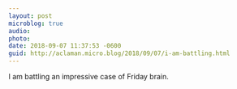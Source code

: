 ```yaml
---
layout: post
microblog: true
audio: 
photo: 
date: 2018-09-07 11:37:53 -0600
guid: http://aclaman.micro.blog/2018/09/07/i-am-battling.html
---
```

I am battling an impressive case of Friday brain.
